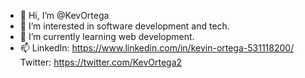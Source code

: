 - 👋 Hi, I’m @KevOrtega
- 👀 I’m interested in software development and tech.
- 🌱 I’m currently learning web development.
- 📫 LinkedIn: https://www.linkedin.com/in/kevin-ortega-531118200/
      Twitter: https://twitter.com/KevOrtega2
